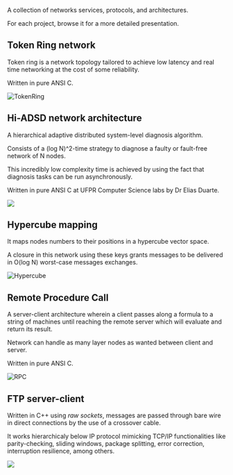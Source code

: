A collection of networks services, protocols, and architectures.

For each project, browse it for a more detailed presentation.

## Token Ring network

Token ring is a network topology tailored to achieve low latency and
real time networking at the cost of some reliability.

Written in pure ANSI C.

![TokenRing](http://www.webopedia.com/FIG/RING.gif)

## Hi-ADSD network architecture

A hierarchical adaptive distributed system-level diagnosis algorithm.

Consists of a (log N)^2-time strategy to diagnose a faulty or fault-free
network of N nodes.

This incredibly low complexity time is achieved by using the fact that
diagnosis tasks can be run asynchronously.

Written in pure ANSI C at UFPR Computer Science labs by Dr Elias Duarte.

![](http://wiki.expertiza.ncsu.edu/images/2/2a/Top_hypercube.jpg)

## Hypercube mapping

It maps nodes numbers to their positions in a hypercube vector space.

A closure in this network using these keys grants messages to be delivered
in O(log N) worst-case messages exchanges.

![Hypercube](http://www.mathcurve.com/polyedres/hypercube/hypercube-binaire.gif)

## Remote Procedure Call

A server-client architecture wherein a client passes along a formula to
a string of machines until reaching the remote server which will evaluate
and return its result.

Network can handle as many layer nodes as wanted between client and server.

Written in pure ANSI C.

![RPC](http://pubs.opengroup.org/onlinepubs/9629399/c7060601.gif)

## FTP server-client

Written in C++ using *raw sockets*, messages are passed through bare wire
in direct connections by the use of a crossover cable.

It works hierarchicaly below IP protocol mimicking TCP/IP functionalities
like parity-checking, sliding windows, package splitting, error correction,
interruption resilience, among others.

![](http://www.deskshare.com/resources/articles/images/ftp-protocol.gif)
